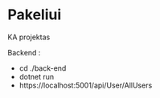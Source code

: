 # Pakeliui

KA projektas

Backend :

- cd ./back-end
- dotnet run
- https://localhost:5001/api/User/AllUsers
